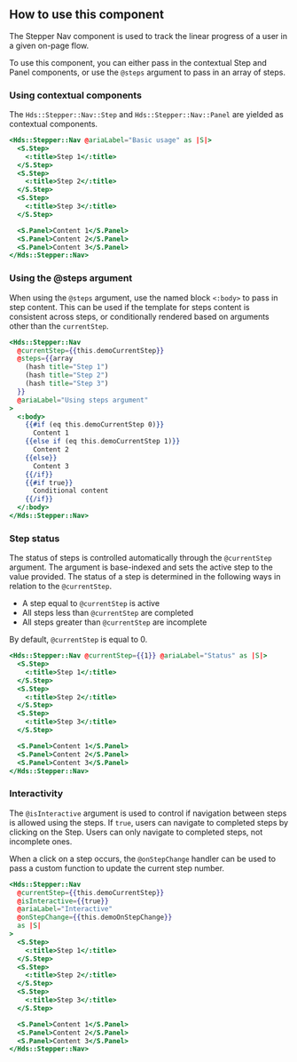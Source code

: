 ## How to use this component

The Stepper Nav component is used to track the linear progress of a user in a given on-page flow.

To use this component, you can either pass in the contextual Step and Panel components, or use the `@steps` argument to pass in an array of steps.

### Using contextual components

The `Hds::Stepper::Nav::Step` and `Hds::Stepper::Nav::Panel` are yielded as contextual components.

```handlebars
<Hds::Stepper::Nav @ariaLabel="Basic usage" as |S|>
  <S.Step>
    <:title>Step 1</:title>
  </S.Step>
  <S.Step>
    <:title>Step 2</:title>
  </S.Step>
  <S.Step>
    <:title>Step 3</:title>
  </S.Step>

  <S.Panel>Content 1</S.Panel>
  <S.Panel>Content 2</S.Panel>
  <S.Panel>Content 3</S.Panel>
</Hds::Stepper::Nav>
```

### Using the @steps argument

When using the `@steps` argument, use the named block `<:body>` to pass in step content. This can be used if the template for steps content is consistent across steps, or conditionally rendered based on arguments other than the `currentStep`.

```handlebars
<Hds::Stepper::Nav
  @currentStep={{this.demoCurrentStep}}
  @steps={{array
    (hash title="Step 1")
    (hash title="Step 2")
    (hash title="Step 3")
  }}
  @ariaLabel="Using steps argument"
>
  <:body>
    {{#if (eq this.demoCurrentStep 0)}}
      Content 1
    {{else if (eq this.demoCurrentStep 1)}}
      Content 2
    {{else}}
      Content 3
    {{/if}}
    {{#if true}}
      Conditional content
    {{/if}}
  </:body>
</Hds::Stepper::Nav>
```

### Step status

The status of steps is controlled automatically through the `@currentStep` argument. The argument is base-indexed and sets the active step to the value provided. The status of a step is determined in the following ways in relation to the `@currentStep`.
- A step equal to `@currentStep` is active
- All steps less than `@currentStep` are completed
- All steps greater than `@currentStep` are incomplete

By default, `@currentStep` is equal to 0.

```handlebars
<Hds::Stepper::Nav @currentStep={{1}} @ariaLabel="Status" as |S|>
  <S.Step>
    <:title>Step 1</:title>
  </S.Step>
  <S.Step>
    <:title>Step 2</:title>
  </S.Step>
  <S.Step>
    <:title>Step 3</:title>
  </S.Step>

  <S.Panel>Content 1</S.Panel>
  <S.Panel>Content 2</S.Panel>
  <S.Panel>Content 3</S.Panel>
</Hds::Stepper::Nav>
```

### Interactivity

The `@isInteractive` argument is used to control if navigation between steps is allowed using the steps. If `true`, users can navigate to completed steps by clicking on the Step. Users can only navigate to completed steps, not incomplete ones.

When a click on a step occurs, the `@onStepChange` handler can be used to pass a custom function to update the current step number.

```handlebars
<Hds::Stepper::Nav
  @currentStep={{this.demoCurrentStep}}
  @isInteractive={{true}}
  @ariaLabel="Interactive"
  @onStepChange={{this.demoOnStepChange}}
  as |S|
>
  <S.Step>
    <:title>Step 1</:title>
  </S.Step>
  <S.Step>
    <:title>Step 2</:title>
  </S.Step>
  <S.Step>
    <:title>Step 3</:title>
  </S.Step>

  <S.Panel>Content 1</S.Panel>
  <S.Panel>Content 2</S.Panel>
  <S.Panel>Content 3</S.Panel>
</Hds::Stepper::Nav>
```
